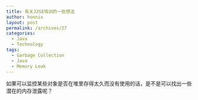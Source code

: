 ```yaml
---
title: 有关J2SE培训的一些想法
author: honnix
layout: post
permalink: /archives/27
categories:
  - Java
  - Technology
tags:
  - Garbage Collection
  - Java
  - Memory Leak
---
```

如果可以监控某些对象是否在堆里存得太久而没有使用的话，是不是可以找出一些潜在的内存泄露呢？